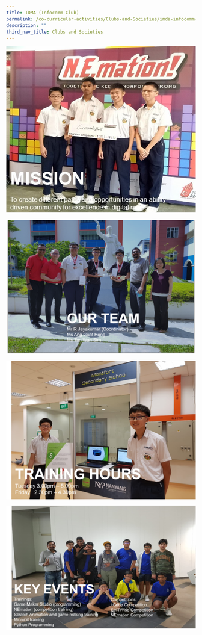 ```yaml
---
title: IDMA (Infocomm Club)
permalink: /co-curricular-activities/Clubs-and-Societies/imda-infocomm-club
description: ""
third_nav_title: Clubs and Societies
---
```

![](/images/ic1.jpeg)

![](/images/ic2.png)

![](/images/ic3.png)

![](/images/ic4.png)